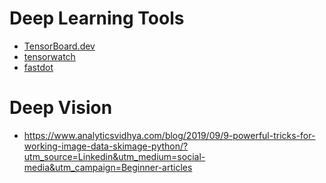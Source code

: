 # Deep Learning Tools
- [TensorBoard.dev](https://tensorboard.dev/)
- [tensorwatch](https://github.com/microsoft/tensorwatch)
- [fastdot](https://fastai.github.io/fastdot/)

# Deep Vision
- https://www.analyticsvidhya.com/blog/2019/09/9-powerful-tricks-for-working-image-data-skimage-python/?utm_source=Linkedin&utm_medium=social-media&utm_campaign=Beginner-articles
